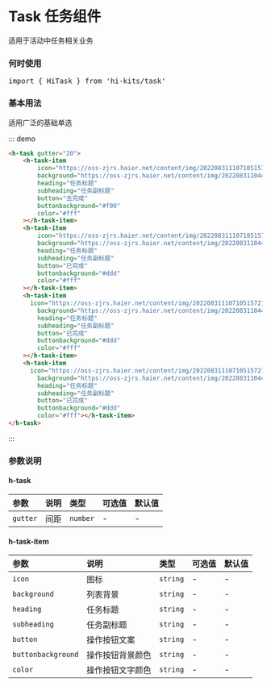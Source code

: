 # Task 任务组件

适用于活动中任务相关业务
### 何时使用
<pre class="language-ts">
import { HiTask } from 'hi-kits/task'
</pre>

### 基本用法

适用广泛的基础单选

::: demo
```html
<h-task gutter="20">
    <h-task-item
        icon="https://oss-zjrs.haier.net/content/img/2022083111071051572166.png"
        background="https://oss-zjrs.haier.net/content/img/2022083110445562514571.png"
        heading="任务标题"
        subheading="任务副标题"
        button="去完成"
        buttonbackground="#f00"
        color="#fff"
    ></h-task-item>
    <h-task-item
        icon="https://oss-zjrs.haier.net/content/img/2022083111071051572166.png"
        background="https://oss-zjrs.haier.net/content/img/2022083110445562514571.png"
        heading="任务标题"
        subheading="任务副标题"
        button="已完成"
        buttonbackground="#ddd"
        color="#fff"
    ></h-task-item>
    <h-task-item
      icon="https://oss-zjrs.haier.net/content/img/2022083111071051572166.png"
        background="https://oss-zjrs.haier.net/content/img/2022083110445562514571.png"
        heading="任务标题"
        subheading="任务副标题"
        button="已完成"
        buttonbackground="#ddd"
        color="#fff"
    ></h-task-item>
    <h-task-item
      icon="https://oss-zjrs.haier.net/content/img/2022083111071051572166.png"
        background="https://oss-zjrs.haier.net/content/img/2022083110445562514571.png"
        heading="任务标题"
        subheading="任务副标题"
        button="已完成"
        buttonbackground="#ddd"
        color="#fff"></h-task-item>
</h-task>
```
:::

### 参数说明

#### h-task
|参数|说明|类型|可选值|默认值
|:--|:--|:--|:-----|:---
| `gutter`| 间距 |  `number` | - | -


#### h-task-item
|参数|说明|类型|可选值|默认值
|:--|:--|:--|:-----|:---
| `icon`| 图标 |  `string` | - | -
| `background`| 列表背景 |  `string` | - | -
| `heading`| 任务标题 |  `string` | - | -
| `subheading`| 任务副标题 |  `string` | - | -
| `button`| 操作按钮文案 |  `string` | - | -
| `buttonbackground`| 操作按钮背景颜色 |  `string` | - | -
| `color`| 操作按钮文字颜色 |  `string` | - | -
